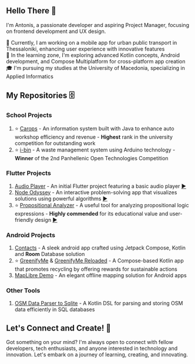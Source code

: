 ## Hello There 👋

I'm Antonis, a passionate developer and aspiring Project Manager, focusing on frontend development and UX design.

🚧 Currently, I am working on a mobile app for urban public transport in Thessaloniki, enhancing user experience with innovative features<br>
🌱 In the learning zone, I'm exploring advanced Kotlin concepts, Android development, and Compose Multiplatform for cross-platform app creation<br>
🎓 I'm pursuing my studies at the University of Macedonia, specializing in Applied Informatics<br>

## My Repositories 🗄️

### School Projects

1. ⭐ [Carops](https://github.com/TonyGnk/CarOpsJavaProject) - An information system built with Java to enhance auto workshop efficiency and revenue - **Highest** rank in the university competition for outstanding work
2. ⭐ [i-bin](https://github.com/TonyGnk/i-bin) - A waste management system using Arduino technology - **Winner** of the 2nd Panhellenic Open Technologies Competition

### Flutter Projects

1. [Audio Player](https://github.com/TonyGnk/Basic-Music-Player-with-Flutter) - An initial Flutter project featuring a basic audio player [▶️](https://tonygnk.github.io/flutter-audio-player/)
2. [Node Odyssey](https://github.com/TonyGnk/Node-Odyssey) - An interactive problem-solving app that visualizes solutions using powerful algorithms [▶️](https://tonygnk.github.io/Node-Odyssey/)
3. ⭐ [Propositional Analyzer](https://github.com/TonyGnk/propositional_analyzer) - A useful tool for analyzing propositional logic expressions - **Highly commended** for its educational value and user-friendly design [▶️](https://tonygnk.github.io/propositional_analyzer/)

### Android Projects

1. [Contacts](https://github.com/TonyGnk/compose-contacts/tree/master) - A sleek android app crafted using Jetpack Compose, Kotlin and **Room** Database solution
2. ⭐ [GreenifyMe](https://github.com/TonyGnk/greenify-me) & [GreenifyMe Reloaded](https://github.com/TonyGnk/greenify-me-reloaded)  - A Compose-based Kotlin app that promotes recycling by offering rewards for sustainable actions
3. [MapLibre Demo](https://github.com/TonyGnk/map-libre-demo) - An elegant offline mapping solution for Android apps

### Other Tools

1. [OSM Data Parser to Sqlite](https://github.com/TonyGnk/osm_data_parser_to_sqlite) - A Kotlin DSL for parsing and storing OSM data efficiently in SQL databases

## Let's Connect and Create! 🚀

Got something on your mind? I'm always open to connect with fellow developers, tech enthusiasts, and anyone interested in technology and innovation. Let's embark on a journey of learning, creating, and innovating.
